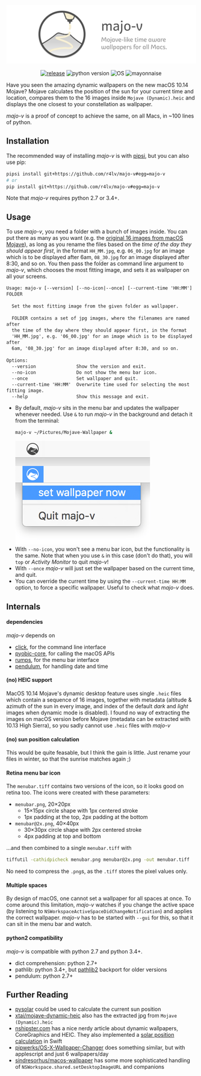 ![majo-v banner](assets/banner.png)

<p align="center">
  <a href="https://github.com/r4lv/majo-v/releases"><img alt="release" src="https://img.shields.io/badge/release-v0.4.0-555.svg"></a>
  <img alt="python version" src="https://img.shields.io/badge/python-2.7,%203.4+-555.svg">
  <img alt="OS" src="https://img.shields.io/badge/OS-macOS%2010.11+-555.svg?label=OS">
  <img alt="mayonnaise" src="https://img.shields.io/badge/mayonnaise-lots-555.svg">
</p>

Have you seen the amazing dynamic wallpapers on the new macOS 10.14 Mojave? Mojave calculates the position of the sun for your current time and location, compares them to the 16 images inside `Mojave (Dynamic).heic` and displays the one closest to your constellation as wallpaper.

*majo-v* is a proof of concept to achieve the same, on all Macs, in ~100 lines of python.


## Installation

The recommended way of installing *majo-v* is with [pipsi](https://github.com/mitsuhiko/pipsi), but you can also use pip:

``` bash
pipsi install git+https://github.com/r4lv/majo-v#egg=majo-v
# or
pip install git+https://github.com/r4lv/majo-v#egg=majo-v
```

Note that *majo-v* requires python 2.7 or 3.4+.


## Usage

To use *majo-v*, you need a folder with a bunch of images inside. You can put there as many as you want (e.g. the [original 16 images from macOS Mojave](https://technastic.com/macos-mojave-dynamic-wallpapers/)), as long as you rename the files based on the *time of the day they should appear first*, in the format `HH_MM.jpg`, e.g. `06_00.jpg` for an image which is to be displayed after 6am, `08_30.jpg` for an image displayed after 8:30, and so on. You then pass the folder as command line argument to *majo-v*, which chooses the most fitting image, and sets it as wallpaper on all your screens.

``` text
Usage: majo-v [--version] [--no-icon|--once] [--current-time 'HH:MM'] FOLDER

  Set the most fitting image from the given folder as wallpaper.

  FOLDER contains a set of jpg images, where the filenames are named after
  the time of the day where they should appear first, in the format
  'HH_MM.jpg', e.g. '06_00.jpg' for an image which is to be displayed after
  6am, '08_30.jpg' for an image displayed after 8:30, and so on.

Options:
  --version               Show the version and exit.
  --no-icon               Do not show the menu bar icon.
  --once                  Set wallpaper and quit.
  --current-time 'HH:MM'  Overwrite time used for selecting the most fitting image.
  --help                  Show this message and exit.
```

- By default, *majo-v* sits in the menu bar and updates the wallpaper whenever needed. Use `&` to run *majo-v* in the background and detach it from the terminal:
   ``` bash
   majo-v ~/Pictures/Mojave-Wallpaper &
   ```
   ![menu bar icon screenshot](assets/screenshot-menubar.png)
- With `--no-icon`, you won't see a menu bar icon, but the functionality is the same. Note that when you use `&` in this case (don't do that), you will `top` or *Activity Monitor* to quit *majo-v*!
- With `--once` *majo-v* will just set the wallpaper based on the current time, and quit.
- You can override the current time by using the `--current-time HH:MM` option, to force a specific wallpaper. Useful to check what *majo-v* does.



## Internals

#### dependencies

*majo-v* depends on

- [click](https://click.palletsprojects.com), for the command line interface
- [pyobjc-core](https://pythonhosted.org/pyobjc/), for calling the macOS APIs
- [rumps](https://github.com/jaredks/rumps), for the menu bar interface
- [pendulum](https://pendulum.eustace.io), for handling date and time


#### (no) HEIC support

MacOS 10.14 Mojave's dynamic desktop feature uses single `.heic` files which contain a sequence of 16 images, together with metadata (altitude & azimuth of the sun in every image, and index of the default *dark* and *light* images when dynamic mode is disabled). I found no way of extracting the images on macOS version before Mojave (metadata can be extracted with 10.13 High Sierra), so you sadly cannot use `.heic` files with *majo-v*


#### (no) sun position calculation

This would be quite feasable, but I think the gain is little. Just rename your files in winter, so that the sunrise matches again ;)


#### Retina menu bar icon

The `menubar.tiff` contains two versions of the icon, so it looks good on retina too. The icons were created with these parameters:

- `menubar.png`, 20×20px
  - 15×15px circle shape with 1px centered stroke
  - 1px padding at the top, 2px padding at the bottom
- `menubar@2x.png`, 40×40px
  - 30×30px circle shape with 2px centered stroke
  - 4px padding at top and bottom

…and then combined to a single `menubar.tiff` with
``` bash
tiffutil -cathidpicheck menubar.png menubar@2x.png -out menubar.tiff
```

No need to compress the `.png`s, as the `.tiff` stores the pixel values only.


#### Multiple spaces

By design of macOS, one cannot set a wallpaper for all spaces at once. To come around this limitation, *majo-v* watches if you change the active space (by listening to `NSWorkspaceActiveSpaceDidChangeNotification`) and applies the correct wallpaper. *majo-v* has to be started with `--gui` for this, so that it can sit in the menu bar and watch.



#### python2 compatibility

*majo-v* is compatible with python 2.7 and python 3.4+.

- dict comprehension: python 2.7+
- pathlib: python 3.4+, but [pathlib2](https://pypi.org/project/pathlib2/) backport for older versions
- pendulum: python 2.7+

## Further Reading

- [pysolar](https://github.com/pingswept/pysolar) could be used to calculate the current sun position
- [xtai/mojave-dynamic-heic](https://github.com/xtai/mojave-dynamic-heic) also has the extracted jpg from `Mojave (Dynamic).heic`
- [nshipster.com](https://nshipster.com/macos-dynamic-desktop/) has a nice nerdy article about dynamic wallpapers, CoreGraphics and HEIC. They also implemented a [solar position calculation](https://github.com/NSHipster/DynamicDesktop/blob/master/SolarPosition.playground/Sources/SolarPosition.swift) in Swift
- [pipwerks/OS-X-Wallpaper-Changer](https://github.com/pipwerks/OS-X-Wallpaper-Changer/) does something similar, but with applescript and just 6 wallpapers/day
- [sindresorhus/macos-wallpaper](https://github.com/sindresorhus/macos-wallpaper/blob/master/Sources/wallpaper/Wallpaper.swift) has some more sophisticated handling of `NSWorkspace.shared.setDesktopImageURL` and companions
